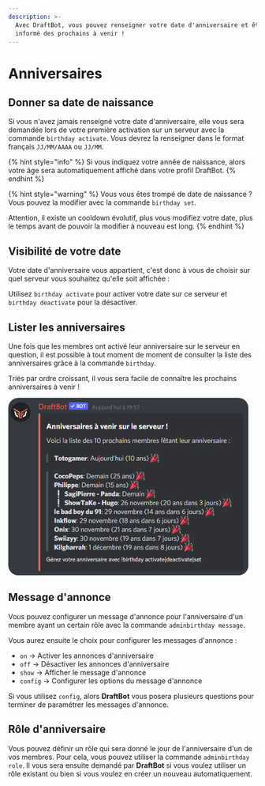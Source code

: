 ```yaml
---
description: >-
  Avec DraftBot, vous pouvez renseigner votre date d'anniversaire et être
  informé des prochains à venir !
---
```


# Anniversaires

## **Donner sa date de naissance**

Si vous n'avez jamais renseigné votre date d'anniversaire, elle vous sera demandée lors de votre première activation sur un serveur avec la commande `birthday activate`. Vous devrez la renseigner dans le format français `JJ/MM/AAAA` ou `JJ/MM`.&#x20;

{% hint style="info" %}
Si vous indiquez votre année de naissance, alors votre âge sera automatiquement affiché dans votre profil DraftBot.
{% endhint %}

{% hint style="warning" %}
Vous vous êtes trompé de date de naissance ? Vous pouvez la modifier avec la commande `birthday set`.

Attention, il existe un cooldown évolutif, plus vous modifiez votre date, plus le temps avant de pouvoir la modifier à nouveau est long.
{% endhint %}

## Visibilité de votre date

Votre date d'anniversaire vous appartient, c'est donc à vous de choisir sur quel serveur vous souhaitez qu'elle soit affichée :&#x20;

Utilisez  `birthday activate` pour activer votre date sur ce serveur et `birthday deactivate` pour la désactiver.

## Lister les anniversaires

Une fois que les membres ont activé leur anniversaire sur le serveur en question, il est possible à tout moment de moment de consulter la liste des anniversaires grâce à la commande `birthday`.

Triés par ordre croissant, il vous sera facile de connaître les prochains anniversaires à venir !

![](../../.gitbook/assets/Birthday.png)

## Message d'annonce

Vous pouvez configurer un message d'annonce pour l'anniversaire d'un membre ayant un certain rôle avec la commande `adminbirthday message`.

Vous aurez ensuite le choix pour configurer les messages d'annonce :&#x20;

* `on` → Activer les annonces d'anniversaire
* `off` → Désactiver les annonces d'anniversaire
* `show` → Afficher le message d'annonce
* `config` → Configurer les options du message d'annonce

Si vous utilisez `config`, alors **DraftBot** vous posera plusieurs questions pour terminer de paramétrer les messages d'annonce.

## Rôle d'anniversaire

Vous pouvez définir un rôle qui sera donné le jour de l'anniversaire d'un de vos membres. Pour cela, vous pouvez utiliser la commande `adminbirthday role`. Il vous sera ensuite demandé par **DraftBot** si vous voulez utiliser un rôle existant ou bien si vous voulez en créer un nouveau automatiquement.
